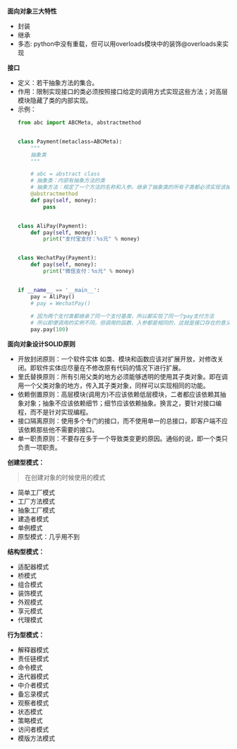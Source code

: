 **面向对象三大特性**
- 封装
- 继承
- 多态: python中没有重载，但可以用overloads模块中的装饰@overloads来实现

**接口**
- 定义：若干抽象方法的集合。
- 作用：限制实现接口的类必须按照接口给定的调用方式实现这些方法；对高层模块隐藏了类的内部实现。
- 示例：
    ``` python
    from abc import ABCMeta, abstractmethod


    class Payment(metaclass=ABCMeta):
        """
        抽象类
        """
    
        # abc = abstract class
        # 抽象类：内部有抽象方法的类
        # 抽象方法：规定了一个方法的名称和入参。继承了抽象类的所有子类都必须实现该抽象方法，规范了所有子类同一方法的实现方式
        @abstractmethod
        def pay(self, money):
            pass


    class AliPay(Payment):
        def pay(self, money):
            print("支付宝支付：%s元" % money)
    
    
    class WechatPay(Payment):
        def pay(self, money):
            print("微信支付：%s元" % money)
    
    
    if __name__ == '__main__':
        pay = AliPay()
        # pay = WechatPay()
        
        # 因为两个支付类都继承了同一个支付基类，所以都实现了同一个pay支付方法
        # 所以即便调用的实例不同，但调用的函数、入参都是相同的，这就是接口存在的意义
        pay.pay(100)

    ```
  
**面向对象设计SOLID原则**
- 开放封闭原则：一个软件实体 如类、模块和函数应该对扩展开放，对修改关闭。即软件实体应尽量在不修改原有代码的情况下进行扩展。
- 里氏替换原则：所有引用父类的地方必须能够透明的使用其子类对象。即在调用一个父类对象的地方，传入其子类对象，同样可以实现相同的功能。
- 依赖倒置原则：高层模块(调用方)不应该依赖低层模块，二者都应该依赖其抽象对象；抽象不应该依赖细节；细节应该依赖抽象。换言之，要针对接口编程，而不是针对实现编程。
- 接口隔离原则：使用多个专门的接口，而不使用单一的总接口，即客户端不应该依赖那些他不需要的接口。
- 单一职责原则：不要存在多于一个导致类变更的原因。通俗的说，即一个类只负责一项职责。

**创建型模式：**
> 在创建对象的时候使用的模式
- 简单工厂模式
- 工厂方法模式
- 抽象工厂模式
- 建造者模式
- 单例模式
- 原型模式：几乎用不到

**结构型模式：**
- 适配器模式
- 桥模式
- 组合模式
- 装饰模式
- 外观模式
- 享元模式
- 代理模式

**行为型模式：**
- 解释器模式
- 责任链模式
- 命令模式
- 迭代器模式
- 中介者模式
- 备忘录模式
- 观察者模式
- 状态模式
- 策略模式
- 访问者模式
- 模版方法模式